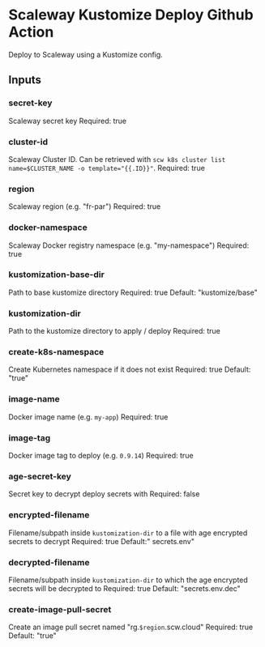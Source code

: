 # Scaleway Kustomize Deploy Github Action

Deploy to Scaleway using a Kustomize config.

## Inputs

### secret-key

Scaleway secret key
Required: true

### cluster-id

Scaleway Cluster ID.
Can be retrieved with `scw k8s cluster list name=$CLUSTER_NAME -o template="{{.ID}}"`.
Required: true

### region

Scaleway region (e.g. "fr-par")
Required: true

### docker-namespace

Scaleway Docker registry namespace (e.g. "my-namespace")
Required: true

### kustomization-base-dir

Path to base kustomize directory
Required: true
Default: "kustomize/base"

### kustomization-dir

Path to the kustomize directory to apply / deploy
Required: true

### create-k8s-namespace

Create Kubernetes namespace if it does not exist
Required: true
Default: "true"

### image-name

Docker image name (e.g. `my-app`)
Required: true

### image-tag

Docker image tag to deploy (e.g. `0.9.14`)
Required: true

### age-secret-key

Secret key to decrypt deploy secrets with
Required: false

### encrypted-filename

Filename/subpath inside `kustomization-dir` to a file with age encrypted secrets to decrypt
Required: true
Default:" secrets.env"

### decrypted-filename

Filename/subpath inside `kustomization-dir` to which the age encrypted secrets will be decrypted to
Required: true
Default: "secrets.env.dec"

### create-image-pull-secret

Create an image pull secret named "rg.`$region`.scw.cloud"
Required: true
Default: "true"
